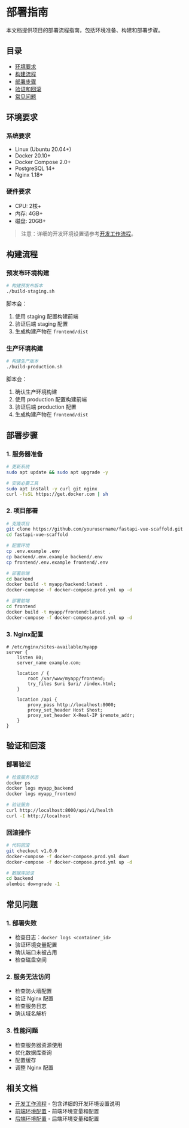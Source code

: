 # 部署指南

本文档提供项目的部署流程指南，包括环境准备、构建和部署步骤。

## 目录

- [环境要求](#环境要求)
- [构建流程](#构建流程)
- [部署步骤](#部署步骤)
- [验证和回滚](#验证和回滚)
- [常见问题](#常见问题)

## 环境要求

### 系统要求
- Linux (Ubuntu 20.04+)
- Docker 20.10+
- Docker Compose 2.0+
- PostgreSQL 14+
- Nginx 1.18+

### 硬件要求
- CPU: 2核+
- 内存: 4GB+
- 磁盘: 20GB+

> 注意：详细的开发环境设置请参考[开发工作流程](WORKFLOW.md#开发环境设置)。

## 构建流程

### 预发布环境构建
```bash
# 构建预发布版本
./build-staging.sh
```
脚本会：
1. 使用 staging 配置构建前端
2. 验证后端 staging 配置
3. 生成构建产物在 `frontend/dist`

### 生产环境构建
```bash
# 构建生产版本
./build-production.sh
```
脚本会：
1. 确认生产环境构建
2. 使用 production 配置构建前端
3. 验证后端 production 配置
4. 生成构建产物在 `frontend/dist`

## 部署步骤

### 1. 服务器准备
```bash
# 更新系统
sudo apt update && sudo apt upgrade -y

# 安装必要工具
sudo apt install -y curl git nginx
curl -fsSL https://get.docker.com | sh
```

### 2. 项目部署
```bash
# 克隆项目
git clone https://github.com/yourusername/fastapi-vue-scaffold.git
cd fastapi-vue-scaffold

# 配置环境
cp .env.example .env
cp backend/.env.example backend/.env
cp frontend/.env.example frontend/.env

# 部署后端
cd backend
docker build -t myapp/backend:latest .
docker-compose -f docker-compose.prod.yml up -d

# 部署前端
cd frontend
docker build -t myapp/frontend:latest .
docker-compose -f docker-compose.prod.yml up -d
```

### 3. Nginx配置
```nginx
# /etc/nginx/sites-available/myapp
server {
    listen 80;
    server_name example.com;

    location / {
        root /var/www/myapp/frontend;
        try_files $uri $uri/ /index.html;
    }

    location /api {
        proxy_pass http://localhost:8000;
        proxy_set_header Host $host;
        proxy_set_header X-Real-IP $remote_addr;
    }
}
```

## 验证和回滚

### 部署验证
```bash
# 检查服务状态
docker ps
docker logs myapp_backend
docker logs myapp_frontend

# 验证服务
curl http://localhost:8000/api/v1/health
curl -I http://localhost
```

### 回滚操作
```bash
# 代码回滚
git checkout v1.0.0
docker-compose -f docker-compose.prod.yml down
docker-compose -f docker-compose.prod.yml up -d

# 数据库回滚
cd backend
alembic downgrade -1
```

## 常见问题

### 1. 部署失败
- 检查日志：`docker logs <container_id>`
- 验证环境变量配置
- 确认端口未被占用
- 检查磁盘空间

### 2. 服务无法访问
- 检查防火墙配置
- 验证 Nginx 配置
- 检查服务日志
- 确认域名解析

### 3. 性能问题
- 检查服务器资源使用
- 优化数据库查询
- 配置缓存
- 调整 Nginx 配置

## 相关文档

- [开发工作流程](WORKFLOW.md) - 包含详细的开发环境设置说明
- [前端环境配置](../frontend/ENVIRONMENT.md) - 前端环境变量和配置
- [后端环境配置](../backend/ENVIRONMENT.md) - 后端环境变量和配置 